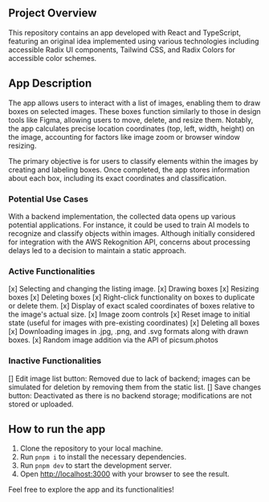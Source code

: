 ## Project Overview

This repository contains an app developed with React and TypeScript, featuring an original idea implemented using various technologies including accessible Radix UI components, Tailwind CSS, and Radix Colors for accessible color schemes.

## App Description

The app allows users to interact with a list of images, enabling them to draw boxes on selected images. These boxes function similarly to those in design tools like Figma, allowing users to move, delete, and resize them. Notably, the app calculates precise location coordinates (top, left, width, height) on the image, accounting for factors like image zoom or browser window resizing.

The primary objective is for users to classify elements within the images by creating and labeling boxes. Once completed, the app stores information about each box, including its exact coordinates and classification.

### Potential Use Cases
With a backend implementation, the collected data opens up various potential applications. For instance, it could be used to train AI models to recognize and classify objects within images. Although initially considered for integration with the AWS Rekognition API, concerns about processing delays led to a decision to maintain a static approach.

### Active Functionalities
[x] Selecting and changing the listing image.
[x] Drawing boxes
[x] Resizing boxes
[x] Deleting boxes
[x] Right-click functionality on boxes to duplicate or delete them.
[x] Display of exact scaled coordinates of boxes relative to the image's actual size.
[x] Image zoom controls
[x] Reset image to initial state (useful for images with pre-existing coordinates)
[x] Deleting all boxes
[x] Downloading images in .jpg, .png, and .svg formats along with drawn boxes.
[x] Random image addition via the API of picsum.photos

### Inactive Functionalities
[] Edit image list button: Removed due to lack of backend; images can be simulated for deletion by removing them from the static list.
[] Save changes button: Deactivated as there is no backend storage; modifications are not stored or uploaded.

## How to run the app

1. Clone the repository to your local machine.
2. Run `pnpm i` to install the necessary dependencies.
3. Run `pnpm dev` to start the development server.
4. Open [http://localhost:3000](http://localhost:3000) with your browser to see the result.

Feel free to explore the app and its functionalities!